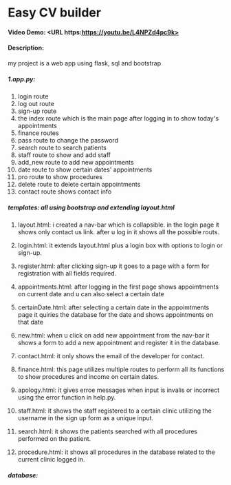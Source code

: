 # Easy CV builder

#### Video Demo: <URL https:https://youtu.be/L4NPZd4pc9k>

#### Description:

my project is a web app using flask, sql and bootstrap

##### 1.app.py:

1.  login route
2.  log out route
3.  sign-up route
4.  the index route which is the main page after logging in to show today's appointments
5.  finance routes
6.  pass route to change the password
7.  search route to search patients
8.  staff route to show and add staff
9.  add_new route to add new appointments
10. date route to show certain dates' appointments
11. pro route to show procedures
12. delete route to delete certain appointments
13. contact route shows contact info

##### templates: all using bootstrap and extending layout.html

1. layout.html: i created a nav-bar which is collapsible. in the login page it shows only contact us link. after u log in it shows all the possible routs.

2. login.html: it extends layout.html plus a login box with options to login or sign-up.

3. register.html: after clicking sign-up it goes to a page with a form for registration with all fields required.

4. appointments.html: after logging in the first page shows appoimtments on current date and u can also select a certain date

5. certainDate.html: after selecting a certain date in the appoimtments page it quiries the database for the date and shows appointments on that date

6. new.html: when u click on add new appointment from the nav-bar it shows a form to add a new appointment and register it in the database.

7. contact.html: it only shows the email of the developer for contact.

8. finance.html: this page utilizes multiple routes to perform all its functions to show procedures and income on certain dates.

9. apology.html: it gives erroe messages when input is invalis or incorrect using the error function in help.py.

10. staff.html: it shows the staff registered to a certain clinic utilizing the username in the sign up form as a unique input.

11. search.html: it shows the patients searched with all procedures performed on the patient.

12. procedure.html: it shows all procedures in the database related to the current clinic logged in.

##### database:


